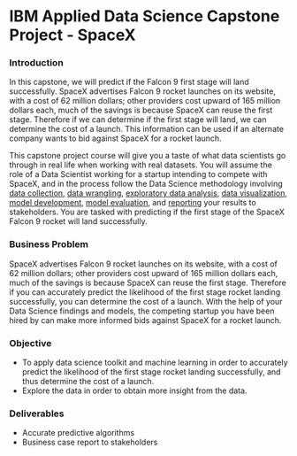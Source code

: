 #  IBM Applied Data Science Capstone Project - SpaceX

### Introduction

In this capstone, we will predict if the Falcon 9 first stage will land successfully. SpaceX advertises Falcon 9 rocket launches on its website, with a cost of 62 million dollars; other providers cost upward of 165 million dollars each, much of the savings is because SpaceX can reuse the first stage. Therefore if we can determine if the first stage will land, we can determine the cost of a launch. This information can be used if an alternate company wants to bid against SpaceX for a rocket launch.

This capstone project course will give you a taste of what data scientists go through in real life when working with real datasets. You will assume the role of a Data Scientist working for a startup intending to compete with SpaceX, and in the process follow the Data Science methodology involving [data collection](https://github.com/kamillearn/IBM-Applied-Data-Science-Capstone/blob/main/Spacex%20Data%20Collection%20Api.ipynb), [data wrangling](https://github.com/kamillearn/IBM-Applied-Data-Science-Capstone/blob/main/Spacex%20Data%20Wrangling.ipynb), [exploratory data analysis](https://github.com/kamillearn/IBM-Applied-Data-Science-Capstone/blob/main/EDA%20with%20SQL.ipynb), [data visualization](https://github.com/kamillearn/IBM-Applied-Data-Science-Capstone/blob/main/EDA%20with%20Data%20Visualization.ipynb), [model development](https://github.com/kamillearn/IBM-Applied-Data-Science-Capstone/blob/main/Machine%20Learning%20Prediction%20Part%205.ipynb), [model evaluation](https://github.com/kamillearn/IBM-Applied-Data-Science-Capstone/blob/main/Machine%20Learning%20Prediction%20Part%205.ipynb), and [reporting](https://github.com/kamillearn/IBM-Applied-Data-Science-Capstone/blob/main/Applied%20Data%20Science%20Capstone%20PowerPoint%20Presentation.pdf) your results to stakeholders. You are tasked with predicting if the first stage of the SpaceX Falcon 9 rocket will land successfully.

### Business Problem
SpaceX advertises Falcon 9 rocket launches on its website, with a cost of 62 million dollars; other providers cost upward of 165 million dollars each, much of the savings is because SpaceX can reuse the first stage. Therefore if you can accurately predict the likelihood of the first stage rocket landing successfully, you can determine the cost of a launch. With the help of your Data Science findings and models, the competing startup you have been hired by can make more informed bids against SpaceX for a rocket launch.

### Objective
- To apply data science toolkit and machine learning in order to accurately predict the likelihood of the first stage rocket landing successfully, and thus determine the cost of a launch.
- Explore the data in order to obtain more insight from the data.

### Deliverables
- Accurate predictive algorithms
- Business case report to stakeholders
